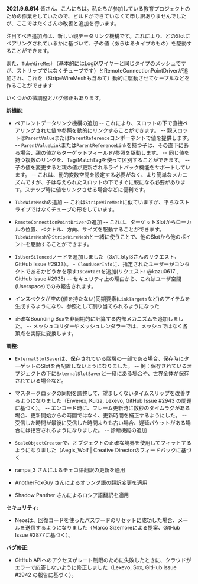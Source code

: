 **2021.9.6.614**
皆さん、こんにちは。私たちが参加している教育プロジェクトのための作業をしていたので、ビルドができていなくて申し訳ありませんでしたが、ここではたくさんの改善と追加を行います。

注目すべき追加点は、新しい親データリンク機構です。これにより、どのSlotにペアリングされているかに基づいて、子の値（あらゆるタイプのもの）を駆動することができます。

また、`TubeWireMesh`（基本的にはLogiXワイヤーと同じタイプのメッシュですが、ストリップではなくチューブです）とRemoteConnectionPointDriverが追加され、これを（StripeWireMeshも含めて）動的に駆動させてケーブルなどを作ることができます

いくつかの微調整とバグ修正もあります。

**新機能**:
- ペアレントデータリンク機構の追加
-- これにより、スロットの下で直接ペアリングされた値や参照を動的にリンクすることができます。
-- 親スロットは`ParentValue`または`ParentReference`コンポーネントで値を提供します。
-- `ParentValueLink`または`ParentReferenceLink`を持つ子は、その直下にある場合、親の値からターゲットフィールド/参照を駆動します。
-- 同じ値を持つ複数のリンクを、Tag/MatchTagを使って区別することができます。
-- 子の値を変更すると親の値が更新されるライトバック機能をサポートしています。
-- これは、動的変数空間を設定する必要がなく、より簡単なメカニズムですが、子は与えられたスロットの下ですぐに親になる必要があります。スナップ時に値をリンクさせる場合などに便利です。
- `TubeWireMesh`の追加
-- これは`StripeWireMesh`に似ていますが、平らなストライプではなくチューブの形をしています。
- `RemoteConnectionPointDriver`の追加
-- これは、ターゲットSlotからローカルの位置、ベクトル、方向、サイズを駆動することができます。`TubeWireMesh`や`StripeWireMesh`と一緒に使うことで、他のSlotから他のポイントを駆動することができます。
- `IsUserSilenced`ノードを追加しました（3x1t_5tyl3さんのリクエスト、GitHub Issue #2933）。
-` CloudUserInfo`に、指定されたユーザーがコンタクトであるかどうかを示す`IsContact`を追加(リクエスト: @kazu0617 , GitHub Issue #2935)
-- セキュリティ上の理由から、これはユーザ空間(Userspace)でのみ報告されます。

- インスペクタが空の(値を持たない)同期要素(`LinkTargets`など)のアイテムを生成するようになり、参照として割り当てられるようになった
- 正確なBounding Boxを非同期的に計算する内部メカニズムを追加しました。
-- メッシュコリダーやメッシュレンダラーでは、メッシュではなく各頂点を実際に変換します。

**調整**:
- `ExternalSlotSaver`は、保存されている階層の一部である場合、保存時にターゲットのSlotを再配置しないようになりました。
-- 例：保存されているオブジェクトの下に`ExternalSlotSaver`と一緒にある場合や、世界全体が保存されている場合など。
- マスタークロックの同期を調整して、望ましくないタイムスリップを改善するようになりました（Enverex, Kulza, Lexevo, GitHub Issue #2943 の問題に基づく）。
-- エンコード時に、フレーム更新時に数秒のタイムラグがある場合、更新開始からの時間ではなく、更新時間を補正するようにした。
-- 受信した時間が最後に受信した時間よりも古い場合、遅延パケットがある場合には拒否されるようになりました。
-- 診断機能の追加
- `ScaleObjectCreator`で、オブジェクトの正確な境界を使用してフィットするようになりました（Aegis_Wolf | Creative Directorのフィードバックに基づく

- rampa_3 さんによるチェコ語翻訳の更新を適用
- AnotherFoxGuy さんによるオランダ語の翻訳変更を適用
- Shadow Panther さんによるロシア語翻訳を適用

**セキュリティ**:
- Neosは、回復コードを使ったパスワードのリセットに成功した場合、メールを送信するようになりました（Marco Sizemoreによる提案、GitHub Issue #2877に基づく）。

**バグ修正**:
- GitHub APIへのアクセスがレート制限のために失敗したときに、クラウドがエラーで応答しないように修正しました（Lexevo, Sox, GitHub Issue #2942 の報告に基づく）。
